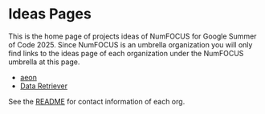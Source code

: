 # Ideas Pages

This is the home page of projects ideas of NumFOCUS for Google Summer of Code 2025.
Since NumFOCUS is an umbrella organization you will only find links to the ideas
page of each organization under the NumFOCUS umbrella at this page.

- [aeon](https://github.com/aeon-toolkit/aeon-admin/blob/main/gsoc/gsoc-2025-projects.md)
- [Data Retriever](https://github.com/weecology/retriever/wiki/GSoC-2025-Project-Ideas)


See the [README](https://github.com/numfocus/gsoc/blob/master/README.md#organizations-confirmed-under-numfocus-umbrella) for contact information of each org.
